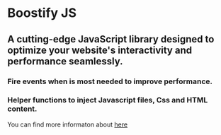 # Boostify JS

## A cutting-edge JavaScript library designed to optimize your website's interactivity and performance seamlessly.

### Fire events when is most needed to improve performance. 
### Helper functions to inject Javascript files, Css and HTML content.

You can find more informaton about [here](https://boostifyjs.com/) 
